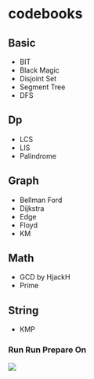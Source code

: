 # codebooks

## Basic
- BIT
- Black Magic
- Disjoint Set
- Segment Tree
- DFS

## Dp
- LCS
- LIS
- Palindrome

## Graph
- Bellman Ford
- Dijkstra
- Edge
- Floyd
- KM

## Math
- GCD by HjackH
- Prime

## String
- KMP

### Run Run Prepare On
![](https://i.imgur.com/1GxlDwC.png)